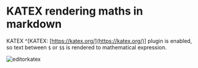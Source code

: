 # KATEX rendering maths in markdown

KATEX ^[KATEX: [https://katex.org/](https://katex.org/)] plugin is enabled, so text between `$` or `$$` is rendered to mathematical expression.

![editorkatex](images/editorkatex.gif)
